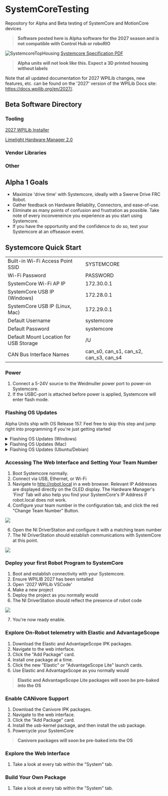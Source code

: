 # SystemCoreTesting
Repository for Alpha and Beta testing of SystemCore and MotionCore devices



>**Software posted here is Alpha software for the 2027 season and is not compatible with Control Hub or roboRIO**



![SystemcoreTopHousing](https://ik.imagekit.io/llimi/controlsystem/tophousingcrop
)
[Systemcore Specification PDF]()
>**Alpha units will not look like this. Expect a 3D printed housing without labels**


Note that all updated documentation for 2027 WPILib changes, new features, etc. can be found on the '2027' version of the WPILib Docs site: https://docs.wpilib.org/en/2027/.

## Beta Software Directory

### Tooling

[2027 WPILib Installer]( https://packages.wpilib.workers.dev/installer/v2027.0.0-alpha-1/)

[Limelight Hardware Manager 2.0](https://downloads.limelightvision.io/software/LimelightHardwareManagerSetup2_0_0.exe)

### Vendor Libraries

### Other

## Alpha 1 Goals

* Maximize 'drive time' with Systemcore, ideally with a Swerve Drive FRC Robot.
* Gather feedback on Hardware Reliablity, Connectors, and ease-of-use.
* Eliminate as many points of confusion and frustration as possible. Take note of every inconveneince you experience as you start using Systemcore.
* If you have the opportunity and the confidence to do so, test your Systemcore at an offseason event.

## Systemcore Quick Start

|  |  |
|---------|-------|
| Built-in Wi-Fi Access Point SSID | SYSTEMCORE |
| Wi-Fi Password | PASSWORD |
| SystemCore Wi-Fi AP IP | 172.30.0.1 |
| SystemCore USB IP (Windows) | 172.28.0.1 |
| SystemCore USB IP (Linux, Mac) | 172.29.0.1 |
| Default Username | systemcore |
| Default Password | systemcore |
| Default Mount Location for USB Storage | /U |
| CAN Bus Interface Names| can_s0, can_s1, can_s2, can_s3, can_s4 |

### Power

1. Connect a 5-24V source to the Weidmuller power port to power-on Systemcore.
2. If the USBC-port is attached before power is applied, Systemcore will enter flash mode.


### Flashing OS Updates
Alpha Units ship with OS Release 157. Feel free to skip this step and jump right into programming if you're just getting started
<details>
<summary>Flashing OS Updates (Windows)</summary>

1. Download the latest release from the [systemcore-os-public repository](https://github.com/LimelightVision/systemcore-os-public)
2. Make sure the new [Limelight Hardware Manager 2.0](https://downloads.limelightvision.io/software/LimelightHardwareManagerSetup2_0_0.exe) is installed
3. Open Limelight Hardware Manager
3. Navigate to the Flash OS Tab
4. Boot SystemCore into Flash Mode (see 'power' section above)
5. Wait for SystemCore to enumerate as several storage devices
6. Select an OS .zip or .img to flash.
7. Refresh drives and select the one marked as Limelight/SystemCore
8. Click the “Flash” Button after it starts flashing.
9. Once complete, remove USB and power from SystemCore

>**Full System Images will take several minutes to flash. Systemcore will soon support fast OTA updates.**

> **The new HardwareManager will soon be crossfplatform. See flash instructions for other platforms below:**
</details>

<details>
<summary>Flashing OS Updates (Mac)</summary>

1. Download [Balena Etcher](https://etcher.balena.io/)
2. Spin-up RPIBoot
    ```
    brew install libusb
    brew install pkg-config
    git clone --recurse-submodules --shallow-submodules --depth=1 https://github.com/raspberrypi/usbboot
    cd usbboot
    make
    cd mass-storage-gadget64
    sudo ../rpiboot -d .
    ```
3. Boot SystemCore into Flash Mode
4. Flash with Etcher

</details>

<details>
<summary>Flashing OS Updates (Ubuntu/Debian)</summary>

1. Download [Balena Etcher](https://etcher.balena.io/)
2. Spin-up RPIBoot
    ```
    apt update
    apt install libusb-1.0-0-dev pkg-config build-essential
    git clone --recurse-submodules --shallow-submodules --depth=1 https://github.com/raspberrypi/usbboot
    cd usbboot
    make
    cd mass-storage-gadget64
    sudo ../rpiboot -d .
    ```
3. Boot SystemCore into Flash Mode
4. Flash with Etcher

</details>

### Accessing The Web Interface and Setting Your Team Number

1. Boot Systemcore normally.
2. Connect via USB, Ethernet, or Wi-Fi
3. Navigate to http://robot.local in a web browser. Relevant IP Addresses are displayed directly on the OLED display. The Hardware Manager's 'Find' Tab will also help you find your SystemCore's IP Address if robot.local does not work.
4. Configure your team number in the configuration tab, and click the red "Change Team Number" Button.

![](https://ik.imagekit.io/llimi/controlsystem/tr:e-shadow/teamnumber.png
)

6. Open the NI DriverStation and configure it with a matching team number
7. The NI DriverStation should establish communications with SystemCore at this point.

![](https://ik.imagekit.io/llimi/controlsystem/tr:e-shadow/dsconnectivity.png
)

### Deploy your first Robot Program to SystemCore

1. Boot and establish connectivity with your Systemcore.
2. Ensure WPILIB 2027 has been isntalled
3. Open '2027 WPILib VSCode' 
4. Make a new project
5. Deploy the project as you normally would
6. The NI DriverStation should reflect the presence of robot code

![](https://ik.imagekit.io/llimi/controlsystem/tr:e-shadow/dscode.png
)

7. You're now ready enable.

### Explore On-Robot telemetry with Elastic and AdvantageScope

1. Download the Elastic and AdvantageScope IPK packages.
2. Navigate to the web interface.
3. Click the "Add Package" card. 
4. Install one package at a time.
5. Click the new "Elastic" or "AdvantageScope Lite" launch cards.
6. Use Elastic and AdvantageScope as you normally would
>**Elastic and AdvantageScope Lite packages will soon be pre-baked into the OS**

### Enable CANivore Support

1. Download the Canivore IPK packages.
2. Navigate to the web interface.
3. Click the "Add Package" card. 
4. Install the usb-kernel package, and then install the usb package.
5. Powercycle your SystemCore
>**Canivore packages will soon be pre-baked into the OS**

### Explore the Web Interface

1. Take a look at every tab within the "System" tab.

### Build Your Own Package

1. Take a look at every tab within the "System" tab.
